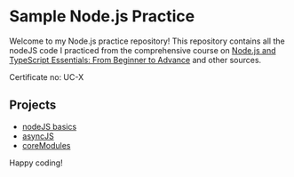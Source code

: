 # Sample Node.js Practice

Welcome to my Node.js practice repository! This repository contains all the nodeJS code I practiced from the comprehensive course on [Node.js and TypeScript Essentials: From Beginner to Advance](https://www.udemy.com/course/nodejs-getting-started/) and other sources. 

Certificate no: UC-X

## Projects
* [nodeJS basics](https://github.com/Samuelcy/nodejs-practice/tree/main/nodeJsBasics)
* [asyncJS](https://github.com/Samuelcy/nodejs-practice/tree/main/asyncJs)
* [coreModules]([ttps://github.com/Samuelcy/typescript-practice/tree/main/todo](https://github.com/Samuelcy/nodejs-practice/tree/main/coreModules))

Happy coding!
